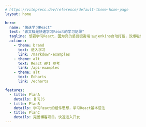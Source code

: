 ```yaml
---
# https://vitepress.dev/reference/default-theme-home-page
layout: home

hero:
  name: "快速学习React"
  text: "该文档是快速学习React的学习记录"
  tagline: 想要学习React，因为真的感觉很高端!由jenkins自动打包，双爆啦!
  actions:
    - theme: brand
      text: 进入学习
      link: /markdown-examples
    - theme: alt
      text: React API 参考
      link: /api-examples
    - theme: alt
      text: Echarts
      link: /echarts

features:
  - title: PlanA
    details: 复习JS
  - title: PlanB
    details: 学习React的组件思想，学习React基本语法
  - title: PlanC
    details: 完善博客项目，快速进入开发
---
```


